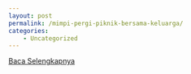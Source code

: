 ```yaml
---
layout: post
permalink: /mimpi-pergi-piknik-bersama-keluarga/
categories:
    - Uncategorized
---
```


[Baca Selengkapnya](/07)